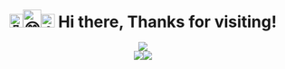 <h1 align="center"><img src="https://fonts.gstatic.com/s/e/notoemoji/latest/1f44b/512.gif" alt="👋" width="24" height="24"><img src="https://fonts.gstatic.com/s/e/notoemoji/latest/1f601/512.gif" alt="😁" width="32" height="32"><img src="https://fonts.gstatic.com/s/e/notoemoji/latest/1f44d/512.gif" alt="👍" width="24" height="24"> Hi there, Thanks for visiting!</h1>
  
<p align="center"><img src="https://github-readme-stats.vercel.app/api/top-langs/?username=latgit&theme=monokai&show_icons=true&hide_border=true"><br><img src="https://github-readme-stats.vercel.app/api?username=latgit&theme=monokai&show_icons=true&hide_border=true&count_private=true"><img src="https://github-readme-streak-stats.herokuapp.com/?user=latgit&theme=monokai&hide_border=true"></p>
